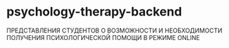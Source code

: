 # psychology-therapy-backend
ПРЕДСТАВЛЕНИЯ СТУДЕНТОВ О ВОЗМОЖНОСТИ И НЕОБХОДИМОСТИ ПОЛУЧЕНИЯ ПСИХОЛОГИЧЕСКОЙ ПОМОЩИ В РЕЖИМЕ ONLINE
